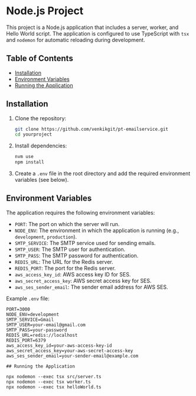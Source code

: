 # Node.js Project

This project is a Node.js application that includes a server, worker, and Hello World script. The application is configured to use TypeScript with `tsx` and `nodemon` for automatic reloading during development.

## Table of Contents

- [Installation](#installation)
- [Environment Variables](#environment-variables)
- [Running the Application](#running-the-application)

## Installation

1. Clone the repository:

    ```bash
    git clone https://github.com/venkikgit/pt-emailservice.git
    cd yourproject
    ```

2. Install dependencies:

    ```bash
    nvm use
    npm install
    ```

3. Create a `.env` file in the root directory and add the required environment variables (see below).

## Environment Variables

The application requires the following environment variables:

- `PORT`: The port on which the server will run.
- `NODE_ENV`: The environment in which the application is running (e.g., `development`, `production`).
- `SMTP_SERVICE`: The SMTP service used for sending emails.
- `SMTP_USER`: The SMTP user for authentication.
- `SMTP_PASS`: The SMTP password for authentication.
- `REDIS_URL`: The URL for the Redis server.
- `REDIS_PORT`: The port for the Redis server.
- `aws_access_key_id`: AWS access key ID for SES.
- `aws_secret_access_key`: AWS secret access key for SES.
- `aws_ses_sender_email`: The sender email address for AWS SES.

Example `.env` file:

```env
PORT=3000
NODE_ENV=development
SMTP_SERVICE=Gmail
SMTP_USER=your-email@gmail.com
SMTP_PASS=your-password
REDIS_URL=redis://localhost
REDIS_PORT=6379
aws_access_key_id=your-aws-access-key-id
aws_secret_access_key=your-aws-secret-access-key
aws_ses_sender_email=your-sender-email@example.com

## Running the Application

npx nodemon --exec tsx src/server.ts
npx nodemon --exec tsx worker.ts
npx nodemon --exec tsx helloWorld.ts

